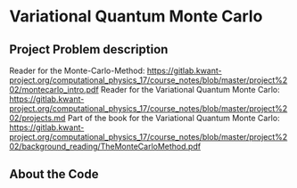 # Variational Quantum Monte Carlo

## Project Problem description
Reader for the Monte-Carlo-Method: https://gitlab.kwant-project.org/computational_physics_17/course_notes/blob/master/project%202/montecarlo_intro.pdf
Reader for the Variational Quantum Monte Carlo: https://gitlab.kwant-project.org/computational_physics_17/course_notes/blob/master/project%202/projects.md
Part of the book for the Variational Quantum Monte Carlo: https://gitlab.kwant-project.org/computational_physics_17/course_notes/blob/master/project%202/background_reading/TheMonteCarloMethod.pdf


## About the Code

